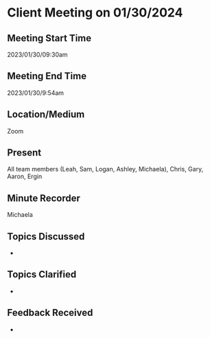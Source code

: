 
# Client Meeting on 01/30/2024

## Meeting Start Time
2023/01/30/09:30am

## Meeting End Time
2023/01/30/9:54am

## Location/Medium
Zoom

## Present
All team members (Leah, Sam, Logan, Ashley, Michaela), Chris, Gary, Aaron, Ergin

## Minute Recorder
Michaela

## Topics Discussed
- 

## Topics Clarified
- 
 
## Feedback Received
- 
